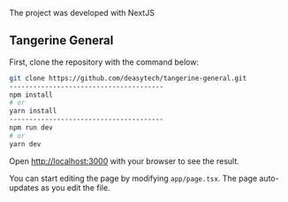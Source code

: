 The project was developed with NextJS

## Tangerine General

First, clone the repository with the command below:

```bash
git clone https://github.com/deasytech/tangerine-general.git
---------------------------------------
npm install
# or
yarn install
---------------------------------------
npm run dev
# or
yarn dev
```

Open [http://localhost:3000](http://localhost:3000) with your browser to see the result.

You can start editing the page by modifying `app/page.tsx`. The page auto-updates as you edit the file.

